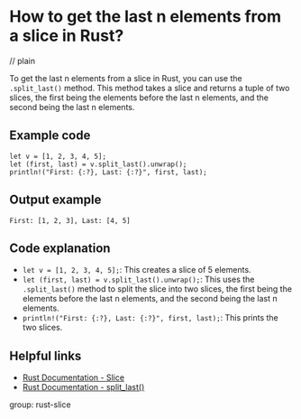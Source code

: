 # How to get the last n elements from a slice in Rust?
// plain

To get the last n elements from a slice in Rust, you can use the `.split_last()` method. This method takes a slice and returns a tuple of two slices, the first being the elements before the last n elements, and the second being the last n elements.

## Example code

```
let v = [1, 2, 3, 4, 5];
let (first, last) = v.split_last().unwrap();
println!("First: {:?}, Last: {:?}", first, last);
```

## Output example

```
First: [1, 2, 3], Last: [4, 5]
```

## Code explanation

- `let v = [1, 2, 3, 4, 5];`: This creates a slice of 5 elements.
- `let (first, last) = v.split_last().unwrap();`: This uses the `.split_last()` method to split the slice into two slices, the first being the elements before the last n elements, and the second being the last n elements.
- `println!("First: {:?}, Last: {:?}", first, last);`: This prints the two slices.

## Helpful links
- [Rust Documentation - Slice](https://doc.rust-lang.org/std/primitive.slice.html)
- [Rust Documentation - split_last()](https://doc.rust-lang.org/std/primitive.slice.html#method.split_last)

group: rust-slice